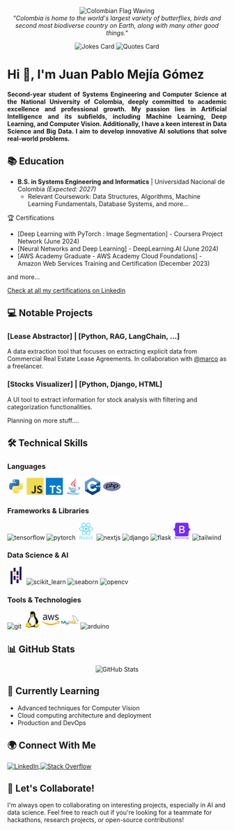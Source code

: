 <p align="center">
  <img src="https://media.tenor.com/hjt3qRzJaJIAAAAj/colombia-flag.gif" alt="Colombian Flag Waving" width="200"/>
  <br>
  <em>"Colombia is home to the world's largest variety of butterflies, birds and second most biodiverse country on Earth, along with many other good things."</em>
</p>

<p align="center">
  <img src="https://readme-jokes.vercel.app/api?hideBorder&theme=synthwave" alt="Jokes Card" />
  <img src="https://quotes-github-readme.vercel.app/api?type=horizontal&theme=dracula" alt="Quotes Card" />
</p>

# Hi 👋, I'm Juan Pablo Mejía Gómez

<h4 align="justify">
Second-year student of Systems Engineering and Computer Science at the National University of Colombia, deeply committed to academic excellence and professional growth. My passion lies in Artificial Intelligence and its subfields, including Machine Learning, Deep Learning, and Computer Vision. Additionally, I have a keen interest in Data Science and Big Data. I aim to develop innovative AI solutions that solve real-world problems.
</h4>

## 📚 Education
- **B.S. in Systems Engineering and Informatics** | Universidad Nacional de Colombia *(Expected: 2027)*
  - Relevant Coursework: Data Structures, Algorithms, Machine Learning Fundamentals, Database Systems, and more...
 
🏆 Certifications

- [Deep Learning with PyTorch : Image Segmentation] - Coursera Project Network (June 2024)
- [Neural Networks and Deep Learning] - DeepLearning.AI (June 2024)
- [AWS Academy Graduate - AWS Academy Cloud Foundations] - Amazon Web Services Training and Certification (December 2023)

and more...

[Check at all my certifications on Linkedin](https://www.linkedin.com/in/juan-pablo-mej%C3%ADa-g%C3%B3mez-712512231/details/certifications/)

## 💻 Notable Projects

### [Lease Abstractor] | [Python, RAG, LangChain, ...] 
A data extraction tool that focuses on extracting explicit data from Commercial Real Estate Lease Agreements. In collaboration with [@marco](https://github.com/camachomarco) as a freelancer.

### [Stocks Visualizer] | [Python, Django, HTML] 
A UI tool to extract information for stock analysis with filtering and categorization functionalities.

Planning on more stuff....

## 🛠 Technical Skills

### Languages
<p>
  <img src="https://raw.githubusercontent.com/devicons/devicon/master/icons/python/python-original.svg" alt="python" width="40" height="40"/>
  <img src="https://raw.githubusercontent.com/devicons/devicon/master/icons/javascript/javascript-original.svg" alt="javascript" width="40" height="40"/>
  <img src="https://raw.githubusercontent.com/devicons/devicon/master/icons/typescript/typescript-original.svg" alt="typescript" width="40" height="40"/>
  <img src="https://raw.githubusercontent.com/devicons/devicon/master/icons/java/java-original.svg" alt="java" width="40" height="40"/>
  <img src="https://raw.githubusercontent.com/devicons/devicon/master/icons/cplusplus/cplusplus-original.svg" alt="cplusplus" width="40" height="40"/>
  <img src="https://raw.githubusercontent.com/devicons/devicon/master/icons/php/php-original.svg" alt="php" width="40" height="40"/>
</p>

### Frameworks & Libraries
<p>
  <img src="https://www.vectorlogo.zone/logos/tensorflow/tensorflow-icon.svg" alt="tensorflow" width="40" height="40"/>
  <img src="https://www.vectorlogo.zone/logos/pytorch/pytorch-icon.svg" alt="pytorch" width="40" height="40"/>
  <img src="https://raw.githubusercontent.com/devicons/devicon/master/icons/react/react-original-wordmark.svg" alt="react" width="40" height="40"/>
  <img src="https://cdn.worldvectorlogo.com/logos/nextjs-2.svg" alt="nextjs" width="40" height="40"/>
  <img src="https://cdn.worldvectorlogo.com/logos/django.svg" alt="django" width="40" height="40"/>
  <img src="https://upload.wikimedia.org/wikipedia/commons/3/3c/Flask_logo.svg" alt="flask" width="40" height="40"/>
  <img src="https://raw.githubusercontent.com/devicons/devicon/master/icons/bootstrap/bootstrap-plain-wordmark.svg" alt="bootstrap" width="40" height="40"/>
  <img src="https://www.vectorlogo.zone/logos/tailwindcss/tailwindcss-icon.svg" alt="tailwind" width="40" height="40"/>
</p>

### Data Science & AI
<p>
  <img src="https://raw.githubusercontent.com/devicons/devicon/2ae2a900d2f041da66e950e4d48052658d850630/icons/pandas/pandas-original.svg" alt="pandas" width="40" height="40"/>
  <img src="https://upload.wikimedia.org/wikipedia/commons/0/05/Scikit_learn_logo_small.svg" alt="scikit_learn" width="40" height="40"/>
  <img src="https://seaborn.pydata.org/_images/logo-mark-lightbg.svg" alt="seaborn" width="40" height="40"/>
  <img src="https://www.vectorlogo.zone/logos/opencv/opencv-icon.svg" alt="opencv" width="40" height="40"/>
</p>

### Tools & Technologies
<p>
  <img src="https://www.vectorlogo.zone/logos/git-scm/git-scm-icon.svg" alt="git" width="40" height="40"/>
  <img src="https://raw.githubusercontent.com/devicons/devicon/master/icons/linux/linux-original.svg" alt="linux" width="40" height="40"/>
  <img src="https://raw.githubusercontent.com/devicons/devicon/master/icons/amazonwebservices/amazonwebservices-original-wordmark.svg" alt="aws" width="40" height="40"/>
  <img src="https://raw.githubusercontent.com/devicons/devicon/master/icons/mysql/mysql-original-wordmark.svg" alt="mysql" width="40" height="40"/>
  <img src="https://cdn.worldvectorlogo.com/logos/arduino-1.svg" alt="arduino" width="40" height="40"/>
</p>

## 📊 GitHub Stats

<p align="center">
  <img src="https://github-readme-stats.vercel.app/api?username=juanpa0128j&show_icons=true&theme=dark" alt="GitHub Stats" />
</p>

## 🌱 Currently Learning
- Advanced techniques for Computer Vision
- Cloud computing architecture and deployment
- Production and DevOps

## 🌍 Connect With Me

<p>
  <a href="https://www.linkedin.com/in/juan-pablo-mej%C3%ADa-g%C3%B3mez-712512231/" target="blank">
    <img align="center" src="https://raw.githubusercontent.com/rahuldkjain/github-profile-readme-generator/master/src/images/icons/Social/linked-in-alt.svg" alt="LinkedIn" height="30" width="40" />
  </a>
  <a href="https://stackoverflow.com/users/22857587/juan-pablo-mejia" target="blank">
    <img align="center" src="https://raw.githubusercontent.com/rahuldkjain/github-profile-readme-generator/master/src/images/icons/Social/stack-overflow.svg" alt="Stack Overflow" height="30" width="40" />
  </a>
</p>

## 💬 Let's Collaborate!
I'm always open to collaborating on interesting projects, especially in AI and data science. 
Feel free to reach out if you're looking for a teammate for hackathons, research projects, or open-source contributions!

